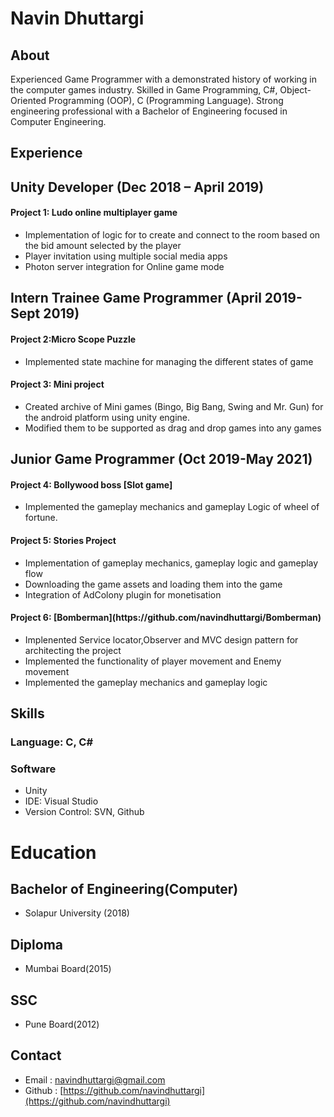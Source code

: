 <h1> Navin Dhuttargi</h1>

##                                                                                   About 

Experienced Game Programmer with a demonstrated history of working in the computer games industry. Skilled in Game Programming, C#, Object-Oriented Programming (OOP), C (Programming Language). Strong engineering professional with a Bachelor of Engineering focused in Computer Engineering.

## Experience
<h2>Unity Developer (Dec 2018 – April 2019)</h2>

<h4> Project 1: Ludo online multiplayer game </h4>

* Implementation of logic for to create and connect to the room based on the bid amount selected by the player
* Player invitation using multiple social media apps
* Photon server integration for Online game mode

<h2>Intern Trainee Game Programmer (April 2019-Sept 2019)</h2>

<h4> Project 2:Micro Scope Puzzle</h4>

* Implemented state machine for managing the different states of game

<h4> Project 3: Mini project</h4>

* Created archive of Mini games (Bingo, Big Bang, Swing and Mr. Gun) for the android platform using unity engine.
* Modified them to be supported as drag and drop games into any games

<h2> Junior Game Programmer (Oct 2019-May 2021) </h2>
<h4> Project 4: Bollywood boss [Slot game]</h4>

* Implemented the gameplay mechanics and gameplay Logic of wheel of fortune.

<h4> Project 5: Stories Project</h4>

* Implementation of gameplay mechanics, gameplay logic and gameplay flow
* Downloading the game assets and loading them into the game
* Integration of AdColony plugin for monetisation

<h4> Project 6: [Bomberman](https://github.com/navindhuttargi/Bomberman)</h4>

* Implenented Service locator,Observer and MVC design pattern for architecting the project
* Implemented the functionality of player movement and Enemy movement
* Implemented the gameplay mechanics and gameplay logic

## Skills
### Language: C, C#
### Software
* Unity
* IDE: Visual Studio
* Version Control: SVN, Github

# Education

##  Bachelor of Engineering(Computer)
*  Solapur University (2018) 

##  Diploma
* Mumbai Board(2015)

## SSC 
* Pune Board(2012)

## Contact
* Email : [navindhuttargi@gmail.com](navinduttargi@gmail.com)
* Github : [https://github.com/navindhuttargi](https://github.com/navindhuttargi)




